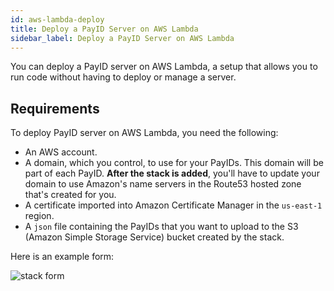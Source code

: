 ```yaml
---
id: aws-lambda-deploy
title: Deploy a PayID Server on AWS Lambda
sidebar_label: Deploy a PayID Server on AWS Lambda
---
```


You can deploy a PayID server on AWS Lambda, a setup that allows you to run code without having to deploy or manage a server.

## Requirements

To deploy PayID server on AWS Lambda, you need the following:

- An AWS account.
- A domain, which you control, to use for your PayIDs. This domain will be part of each PayID. **After the stack is added**, you'll have to update your domain to use Amazon's name servers in the Route53 hosted zone that's created for you.
- A certificate imported into Amazon Certificate Manager in the `us-east-1` region.
- A `json` file containing the PayIDs that you want to upload to the S3 (Amazon Simple Storage Service) bucket created by the stack.

Here is an example form:

![stack form](/img/docs/stack-form.png)

